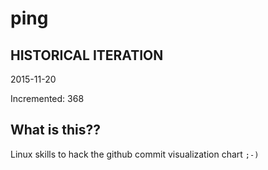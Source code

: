 # ping

## HISTORICAL ITERATION
2015-11-20

Incremented: 368

## What is this?? 
Linux skills to hack the github commit visualization chart `;-)`
